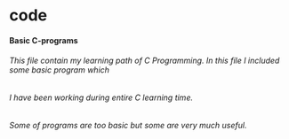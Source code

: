 # code
#### Basic C-programs
###### This file contain my learning path of C Programming. In this file I included some basic program which
######  I have been working during entire C learning time.
###### Some of programs are too basic but some are very much useful.






